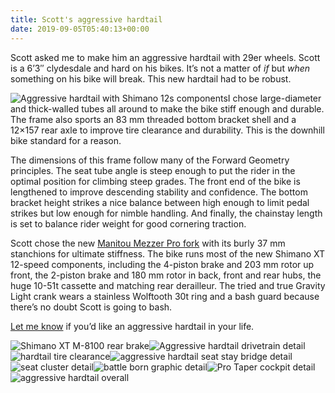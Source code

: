 ```yaml
---
title: Scott's aggressive hardtail
date: 2019-09-05T05:40:13+00:00
---
```

Scott asked me to make him an aggressive hardtail with 29er wheels. Scott is a 6’3″ clydesdale and hard on his bikes. It’s not a matter of *if* but *when* something on his bike will break. This new hardtail had to be robust.

![Aggressive hardtail with Shimano 12s components](../../uploads/ScottB-overall.jpeg)I chose large-diameter and thick-walled tubes all around to make the bike stiff enough and durable. The frame also sports an 83 mm threaded bottom bracket shell and a 12×157 rear axle to improve tire clearance and durability. This is the downhill bike standard for a reason.

The dimensions of this frame follow many of the Forward Geometry principles. The seat tube angle is steep enough to put the rider in the optimal position for climbing steep grades. The front end of the bike is lengthened to improve descending stability and confidence. The bottom bracket height strikes a nice balance between high enough to limit pedal strikes but low enough for nimble handling. And finally, the chainstay length is set to balance rider weight for good cornering traction.

Scott chose the new [Manitou Mezzer Pro fork](https://hayesbicycle.com/products/mezzer-1?variant=32139567824941) with its burly 37 mm stanchions for ultimate stiffness. The bike runs most of the new Shimano XT 12-speed components, including the 4-piston brake and 203 mm rotor up front, the 2-piston brake and 180 mm rotor in back, front and rear hubs, the huge 10-51t cassette and matching rear derailleur. The tried and true Gravity Light crank wears a stainless Wolftooth 30t ring and a bash guard because there’s no doubt Scott is going to bash.

[Let me know](https://manzanitacycles.com/contact/) if you’d like an aggressive hardtail in your life.

![Shimano XT M-8100 rear brake](../../uploads/ScottB-rear-dropout.jpeg)![Aggressive hardtail drivetrain detail](../../uploads/ScottB-drivetrain.jpeg)![hardtail tire clearance](../../uploads/ScottB-tire-clearance.jpeg)![aggressive hardtail seat stay bridge detail](../../uploads/ScottB-seat-stay-bridge.jpeg)![seat cluster detail](../../uploads/ScottB-seat-cluster.jpeg)![battle born graphic detail](../../uploads/ScottB-battle-born.jpeg)![Pro Taper cockpit detail](../../uploads/ScottB-cockpit.jpeg)![aggressive hardtail overall](../../uploads/ScottB-overall-profile.jpeg)
